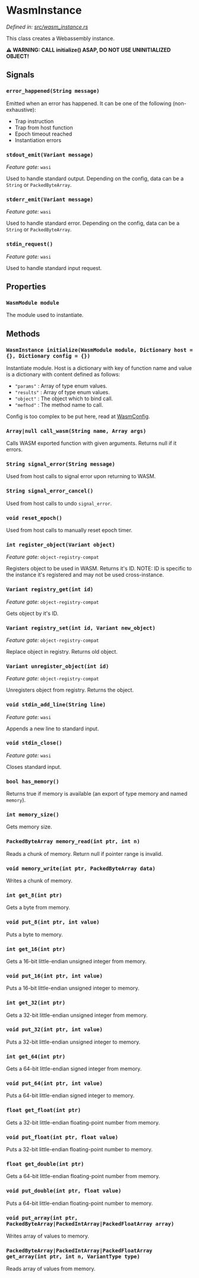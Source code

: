 # WasmInstance

_Defined in: [src/wasm_instance.rs](../src/wasm_instance.rs)_

This class creates a Webassembly instance.

**⚠ WARNING: CALL initialize() ASAP, DO NOT USE UNINITIALIZED OBJECT!**

## Signals

### `error_happened(String message)`

Emitted when an error has happened.
It can be one of the following (non-exhaustive):
* Trap instruction
* Trap from host function
* Epoch timeout reached
* Instantiation errors

### `stdout_emit(Variant message)`

_Feature gate:_ `wasi`

Used to handle standard output.
Depending on the config, data can be a `String` or `PackedByteArray`.

### `stderr_emit(Variant message)`

_Feature gate:_ `wasi`

Used to handle standard error.
Depending on the config, data can be a `String` or `PackedByteArray`.

### `stdin_request()`

_Feature gate:_ `wasi`

Used to handle standard input request.

## Properties

### `WasmModule module`

The module used to instantiate.

## Methods

### `WasmInstance initialize(WasmModule module, Dictionary host = {}, Dictionary config = {})`

Instantiate module. Host is a dictionary with key of function name and
value is a dictionary with content defined as follows:
* `"params"` : Array of type enum values.
* `"results"` : Array of type enum values.
* `"object"` : The object which to bind call.
* `"mefhod"` : The method name to call.

Config is too complex to be put here, read at [WasmConfig](./WasmConfig.md).

### `Array|null call_wasm(String name, Array args)`

Calls WASM exported function with given arguments. Returns null if it errors.

### `String signal_error(String message)`

Used from host calls to signal error upon returning to WASM.

### `String signal_error_cancel()`

Used from host calls to undo `signal_error`.

### `void reset_epoch()`

Used from host calls to manually reset epoch timer.

### `int register_object(Variant object)`

_Feature gate:_ `object-registry-compat`

Registers object to be used in WASM. Returns it's ID.
NOTE: ID is specific to the instance it's registered
and may not be used cross-instance.

### `Variant registry_get(int id)`

_Feature gate:_ `object-registry-compat`

Gets object by it's ID.

### `Variant registry_set(int id, Variant new_object)`

_Feature gate:_ `object-registry-compat`

Replace object in registry. Returns old object.

### `Variant unregister_object(int id)`

_Feature gate:_ `object-registry-compat`

Unregisters object from registry. Returns the object.

### `void stdin_add_line(String line)`

_Feature gate:_ `wasi`

Appends a new line to standard input.

### `void stdin_close()`

_Feature gate:_ `wasi`

Closes standard input.

### `bool has_memory()`

Returns true if memory is available
(an export of type memory and named `memory`).

### `int memory_size()`

Gets memory size.

### `PackedByteArray memory_read(int ptr, int n)`

Reads a chunk of memory. Return null if pointer range is invalid.

### `void memory_write(int ptr, PackedByteArray data)`

Writes a chunk of memory.

### `int get_8(int ptr)`

Gets a byte from memory.

### `void put_8(int ptr, int value)`

Puts a byte to memory.

### `int get_16(int ptr)`

Gets a 16-bit little-endian unsigned integer from memory.

### `void put_16(int ptr, int value)`

Puts a 16-bit little-endian unsigned integer to memory.

### `int get_32(int ptr)`

Gets a 32-bit little-endian unsigned integer from memory.

### `void put_32(int ptr, int value)`

Puts a 32-bit little-endian unsigned integer to memory.

### `int get_64(int ptr)`

Gets a 64-bit little-endian signed integer from memory.

### `void put_64(int ptr, int value)`

Puts a 64-bit little-endian signed integer to memory.

### `float get_float(int ptr)`

Gets a 32-bit little-endian floating-point number from memory.

### `void put_float(int ptr, float value)`

Puts a 32-bit little-endian floating-point number to memory.

### `float get_double(int ptr)`

Gets a 64-bit little-endian floating-point number from memory.

### `void put_double(int ptr, float value)`

Puts a 64-bit little-endian floating-point number to memory.

### `void put_array(int ptr, PackedByteArray|PackedIntArray|PackedFloatArray array)`

Writes array of values to memory.

### `PackedByteArray|PackedIntArray|PackedFloatArray get_array(int ptr, int n, VariantType type)`

Reads array of values from memory.
